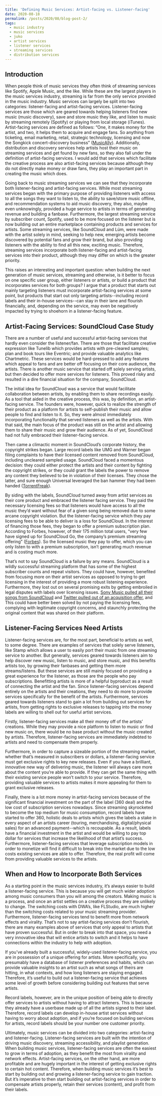 ```yaml
---
title: 'Defining Music Services: Artist-facing vs. Listener-facing'
date: 2020-08-18
permalink: /posts/2020/08/blog-post-2/
tags:
  - music industry
  - music services
  - juko
  - artist services
  - listener services
  - streaming services
  - distribution services
---
```


## Introduction

When people think of music services they often think of streaming services like Spotify, Apple Music, and the like. While these are the largest players in the music services industry, streaming is far from the only service provided in the music industry. Music services can largely be split into two categories: listener-facing and artist-facing services. Listener-facing services are those which are geared towards helping listeners find new music (music discovery), save and store music they like, and listen to music by streaming remotely (Spotify) or playing from local storage (iTunes). Artist-facing services are defined as follows: “One, it makes money for the artist, and two, it helps them to acquire and engage fans. So anything from ticketing, email marketing, retail, strategic technology, licensing and now the Songkick concert-discovery business” ([MusicAlly](https://musically.com/2018/01/24/fan-relationships-artist-services/#:~:text=A%20definition%20of%20artist%20services,the%20Songkick%20concert%2Ddiscovery%20business)). Additionally, distribution and discovery services help artists host their music on streaming services and get found by new fans, so they also fall under the definition of artist-facing services. I would add that services which facilitate the creative process are also artist-facing services because although they do not directly make money or draw fans, they play an important part in creating the music which does.

Going back to music streaming services we can see that they incorporate both listener-facing and artist-facing services. While most streaming services began with the primary purpose of providing listeners with access to all the songs they want to listen to, the ability to save/store music offline, and recommendation systems to aid music discovery, they also, maybe even unknowingly, provided a huge service to artists in terms of generating revenue and building a fanbase. Furthermore, the largest streaming service by subscriber count, Spotify, used to be more focused on the listener but is now building out an entire marketplace containing products and services for artists. Some streaming services, like SoundCloud and Lüm, were made with the artist solely in mind, seeking to help new, emerging artists become discovered by potential fans and grow their brand, but also providing listeners with the ability to find all this new, exciting music. Therefore, streaming services incorporate both listener-facing and artist-facing services into their product, although they may differ on which is the greater priority.

This raises an interesting and important question: when building the next generation of music services, streaming and otherwise, is it better to focus on one specific user group, either listeners or artists, or build a product that incorporates services for both groups? I argue that a product that starts out mainly targeting listeners must incorporate artist-facing services at some point, but products that start out only targeting artists--including record labels and their in-house services--can stay in their lane and flourish financially, and, depending on the service, may even be negatively impacted by trying to shoehorn in a listener-facing feature.

## Artist-Facing Services: SoundCloud Case Study

There are a number of useful and successful artist-facing services that hardly even consider the listener/fan. There are those that facilitate creative expression like Tunelib which provides artists with pre-cleared samples; plan and book tours like Eventric; and provide valuable analytics like Chartmetric. These services would be hard-pressed to add any features which appeal to fans and are better off focusing on their core audience, the artists. There is another music service that started off solely serving artists, but then decided to offer more services for listeners. This proved risky and resulted in a dire financial situation for the company, SoundCloud.

The initial idea for SoundCloud was a service that would facilitate collaboration between artists, by enabling them to share recordings easily. As a tool that aided in the creative process, this was, by definition, an artist-facing service. The founders were, however, quick to realize the strength of their product as a platform for artists to self-publish their music and allow people to find and listen to it. So, they were almost immediately incorporating functionality that served listeners as well as the artists. With that said, the main focus of the product was still on the artist and allowing them to share their music and grow their audience. As of yet, SoundCloud had not fully embraced their listener-facing service.

Then came a climactic moment in SoundCloud’s corporate history, the copyright strikes began. Large record labels like UMG and Warner began filing complaints to have their licensed content removed from SoundCloud, including uncleared sampled usage. SoundCloud faced a momentous decision: they could either protect the artists and their content by fighting the copyright strikes, or they could grant the labels the power to remove any content they believed to be in violation of their licenses. They chose the latter, and sure enough Universal leveraged the ban hammer they had been handed ([TorrentFreak](https://torrentfreak.com/record-labels-can-remove-soundcoud-tracks-without-oversight-140703/)).

By siding with the labels, SoundCloud turned away from artist services as their core product and embraced the listener facing service. They paid the necessary licensing fees so that listeners would have access to all the music they’d want without fear of a given song being removed due to some arcane copyright violation. But the listener-facing service which they pay licensing fees to be able to deliver is a loss for SoundCloud. In the interest of financing those fees, they began to offer a premium subscription plan. According to Forbes, however, of their 175 million total users, “very few have signed up for SoundCloud Go, the company’s premium streaming offering” ([Forbes](https://www.forbes.com/sites/hughmcintyre/2018/05/25/the-top-10-streaming-music-services-by-number-of-users/#554ab0bc5178)). So the licensed music they pay to offer, which you can only listen to with a premium subscription, isn’t generating much revenue and is costing much more.

That’s not to say SoundCloud is a failure by any means. SoundCloud is a wildly successful streaming platform that has some of the highest subscriber counts and repeat visitors. They could have, however, benefited from focusing more on their artist services as opposed to trying to get licensing in the interest of providing a more robust listening experience. Furthermore, they lost out on several promising exits by getting embroiled in legal disputes with labels over licensing issues. [Sony Music pulled all their songs from SoundCloud](https://www.theverge.com/2015/5/6/8561781/soundcloud-sony-music-negotiation-breakdown-songs-pulled) and [Twitter pulled out of an acquisition offer](https://www.theverge.com/2014/5/20/5735828/twitters-plans-to-purchase-soundcloud-have-evaporated-claims-report), and  This could have better been solved by not paying the licensing fees, complying with legitimate copyright concerns, and staunchly protecting the original content that was shared on their platform.

## Listener-Facing Services Need Artists

Listener-facing services are, for the most part, beneficial to artists as well, to some degree. There are examples of services that solely serve listeners, like Stamp which allows a user to easily port their music from one streaming service to another. But generally, services geared towards listeners aim to help discover new music, listen to music, and store music, and this benefits artists too, by growing their fanbases and getting them more streams/listens. But these services are still mainly focused on providing a great experience for the listener, as those are the people who pay subscriptions. Benefitting artists is more of a helpful byproduct as a result of connecting the artist and the fan. Since listener-facing services depend entirely on the artists and their creations, they need to do more to provide services specifically for the benefit of the artists. Furthermore, services geared towards listeners stand to gain a lot from building out services for artists, from getting rights to exclusive releases to tapping into the money labels are willing to shell out for useful artist services.

Firstly, listener-facing services make all their money off of the artists’ creations. While they may provide a nice platform to listen to music or find new music on, there would be no base product without the music created by artists. Therefore, listener-facing services are immediately indebted to artists and need to compensate them properly.

Furthermore, in order to capture a sizeable portion of the streaming market, whether that’s measured in subscribers or dollars, a listener-facing service must get exclusive rights to key new releases. Even if you have a brilliant, innovative new way of delivering music, the listener will always care more about the content you’re able to provide. If they can get the same thing with their existing service people won’t switch to your service. Therefore, providing valuable services to artists makes it more appealing for them to grant exclusive releases.

Finally, there is a lot more money in artist-facing services because of the significant financial investment on the part of the label (360 deal) and the low cost of subscription services nowadays. Since streaming skyrocketed to become the top medium for music consumption, record labels have started to offer 360, holistic deals to artists which gives the labels a stake in every aspect of an artists career (touring, merchandising, digital/physical sales) for an advanced payment--which is recoupable. As a result, labels have a financial investment in the artist and would be willing to pay top dollar for services that increase the likelihood of that artist’s success. Furthermore, listener-facing services that leverage subscription models in order to monetize will find it difficult to break into the market due to the low costs existing services are able to offer. Therefore, the real profit will come from providing valuable services to the artists.

## When and How to Incorporate Both Services

As a starting point in the music services industry, it’s always easier to build a listener-facing service. This is because you will get much wider adoption among music consumers than you will among the creators. Making music is a process, and once an artist settles on a creative process they are unlikely to change. The switching costs with DWA’s, like FLStudio, are much higher than the switching costs related to your music streaming provider. Furthermore, listener-facing services tend to benefit more from network effects and virality. That’s not to say artist-facing services don’t flourish, there are many examples above of services that only appeal to artists that have proven successful. But in order to break into that space, you need a very innovative idea that will entice artists to switch and it helps to have connections within the industry to help with adoption.

If you’ve already built a successful, widely-used listener-facing service, you are in possession of a unique offering for artists. More specifically, you presumably have a database of listener preferences and habits, which can provide valuable insights to an artist such as what songs of theirs are hitting, in what contexts, and how long listeners are staying engaged. Therefore, it’s useful to build out a listener-facing service that achieves some level of growth before considering building out features that serve artists.

Record labels, however, are in the unique position of being able to directly offer services to artists without having to attract listeners. This is because they already have a userbase made up of all the artists signed to their label. Therefore, record labels can develop in-house artist services without having to worry about adoption, and if you’re focused on building services for artists, record labels should be your number one customer priority.

Ultimately, music services can be divided into two categories: artist-facing and listener-facing. Listener-facing services are built with the intention of driving music discovery, streaming accessibility, and playlist generation. When building music services, listener-facing services are often the easiest to grow in terms of adoption, as they benefit the most from virality and network effects. Artist-facing services, on the other hand, are more profitable and are hugely important in the interest of getting exclusive rights to certain hot content. Therefore, when building music services it’s best to start by building out and growing a listener-facing service to gain traction. But it’s imperative to then start building out artist-facing services in order to compensate artists properly, retain their services (content), and profit from their labels.
